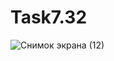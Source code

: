 # Task7.32

![Снимок экрана (12)](https://user-images.githubusercontent.com/90614964/140283404-6eba1fe4-61f7-4ce1-9924-ccde62735b7a.png)
